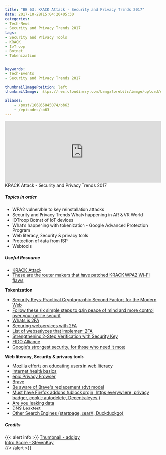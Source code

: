 ```yaml
---
title: "BB 63: KRACK Attack - Security and Privacy Trends 2017"
date: 2017-10-28T15:04:20+05:30
categories:
- Tech-News
- Security and Privacy Trends 2017
tags:
- Security and Privacy Tools
- KRACK
- IoTroop
- Botnet
- Tokenization


keywords:
- Tech-Events
- Security and Privacy Trends 2017

thumbnailImagePosition: left
thumbnailImage: https://res.cloudinary.com/bangalorebits/image/upload/w_600,h_600,c_fill,r_50,bo_4px_solid_black/v1517410318/bb-episode-assets/bb63-thumbnail.png

aliases:
    - /post/166865845074/bb63
    - /episodes/bb63
---
```

<iframe frameborder='0' height='200px' scrolling='no' seamless src='https://embed.simplecast.com/633e65ea?color=f5f5f5' width='100%'></iframe>
<BR>
KRACK Attack - Security and Privacy Trends 2017
 <!--more-->

##### Topics in order

*   WPA2 vulnerable to key reinstallation attacks
*   Security and Privacy Trends Whats happening in AR & VR World
*   IOTroop Botnet of IoT devices
*   What’s happening with tokenization - Google Advanced Protection Program
*   Web literacy, Security & privacy tools
*   Protection of data from ISP
*   Webtools

##### Useful Resource
*   [KRACK Attack]( https://www.krackattacks.com/#details)
*   [These are the router makers that have patched KRACK WPA2 Wi-Fi flaws]( https://www.windowscentral.com/vendors-who-have-patched-krack-wpa2-wi-fi-vulnerability)

**Tokenization**

*   [Security Keys: Practical Cryptographic Second Factors for the Modern Web](https://fc16.ifca.ai/preproceedings/25_Lang.pdf)
*   [Follow these six simple steps to gain peace of mind and more control over your online securit](https://www.lockdownyourlogin.org/)
*   [Whats is 2FA](https://www.turnon2fa.com/)
*   [Securing webservices with 2FA](https://www.turnon2fa.com/tutorials/)
*   [List of webserivces that implement 2FA](https://twofactorauth.org/#communication)
*   [Strengthening 2-Step Verification with Security Key](https://security.googleblog.com/2014/10/strengthening-2-step-verification-with.html)
*   [FIDO Alliance]( https://www.fidoalliance.org/)
*   [Google’s strongest security, for those who need it most]( https://www.blog.google/topics/safety-security/googles-strongest-security-those-who-need-it-most/)

**Web literacy, Security & privacy tools**

*   [Mozilla efforts on educating users in web literacy](  https://learning.mozilla.org/en-US/activities/internet-health-basics/)
*   [Internet health basics](https://mozilla.github.io/curriculum-final/internet-health-basics/session04-privacy-and-security.html#overview)
*   [epic Privacy Browser](https://www.epicbrowser.com/)
*   [Brave](https://brave.com/)
*   [Be aware of Brave's replacement advt model](https://www.brave.com/about-ad-replacement/)
*   [Must have Firefox addons (ublock orgin, https everywhere, privacy badger, cookie autodelete, Decentraleyes )](https://addons.mozilla.org/en-US/firefox/)
*   [Are you leaking data](https://IPLeak.net)
*   [DNS Leaktest](https://www.dnsleaktest.com/results.html)
*   [Other Search Engines (startpage, searX, Duckduckgo)](https://www.linuxmint.com/searchengines.php)

##### Credits

{{< alert info  >}}
  [Thumbnail - addigy](https://addigy.com) <BR>
  [Intro Score - StevenKay](https://plus.google.com/+StevenKay_Detachment)<BR>
{{< /alert >}}
